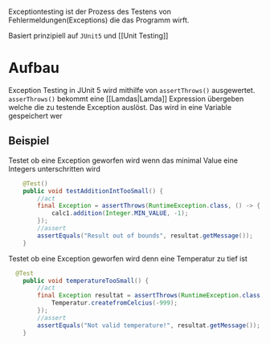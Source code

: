 Exceptiontesting ist der Prozess des Testens von Fehlermeldungen(Exceptions) die das Programm wirft. 

Basiert prinzipiell auf `JUnit5` und [[Unit Testing]]

# Aufbau
Exception Testing in JUnit 5 wird mithilfe von `assertThrows()` ausgewertet. 
`asserThrows()` bekommt eine [[Lamdas|Lamda]] Expression übergeben welche die zu testende Exception auslöst. 
Das wird in eine Variable gespeichert wer

## Beispiel
Testet ob eine Exception geworfen wird wenn das minimal Value eine Integers unterschritten wird
```java
    @Test()
    public void testAdditionIntTooSmall() {
        //act
        final Exception = assertThrows(RuntimeException.class, () -> {
            calc1.addition(Integer.MIN_VALUE, -1);
        });
        //assert
        assertEquals("Result out of bounds", resultat.getMessage());
    }
```
Testet ob eine Exception geworfen wird denn eine Temperatur zu tief ist
```java
  @Test
    public void temperatureTooSmall() {
        //act
        final Exception resultat = assertThrows(RuntimeException.class, () -> {
            Temperatur.createfromCelcius(-999);
        });
        //assert
        assertEquals("Not valid temperature!", resultat.getMessage());
    }
```
